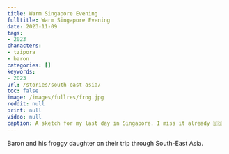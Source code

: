 ```yaml
---
title: Warm Singapore Evening
fulltitle: Warm Singapore Evening
date: 2023-11-09
tags:
- 2023
characters:
- tzipora
- baron
categories: []
keywords:
- 2023
url: /stories/south-east-asia/
toc: false
image: /images/fullres/frog.jpg
reddit: null
print: null
video: null
caption: A sketch for my last day in Singapore. I miss it already 🇸🇬
---
```

Baron and his froggy daughter on their trip through South-East Asia.
